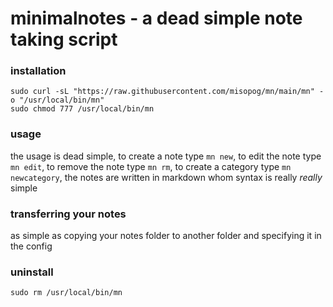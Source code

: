 # minimalnotes - a dead simple note taking script

### installation

```
sudo curl -sL "https://raw.githubusercontent.com/misopog/mn/main/mn" -o "/usr/local/bin/mn"
sudo chmod 777 /usr/local/bin/mn
```

### usage

the usage is dead simple, to create a note type `mn new`, to edit the note type `mn edit`, to remove the note type `mn rm`, to create a category type `mn newcategory`, the notes are written in markdown whom syntax is really *really* simple

### transferring your notes

as simple as copying your notes folder to another folder and specifying it in the config

### uninstall

```
sudo rm /usr/local/bin/mn
```
